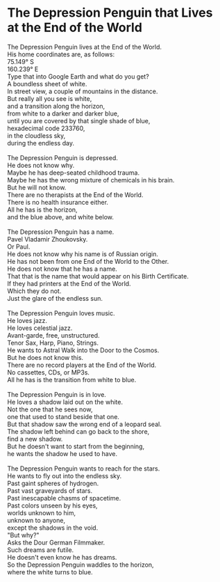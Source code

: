 # The Depression Penguin that Lives at the End of the World

The Depression Penguin lives at the End of the World.<br />
His home coordinates are, as follows:<br />
75.149° S<br />
160.239° E<br />
Type that into Google Earth and what do you get?<br />
A boundless sheet of white.<br />
In street view, a couple of mountains in the distance.<br />
But really all you see is white,<br />
and a transition along the horizon,<br />
from white to a darker and darker blue,<br />
until you are covered by that single shade of blue,<br />
hexadecimal code 233760,<br />
in the cloudless sky,<br />
during the endless day.<br />
<br />
The Depression Penguin is depressed.<br />
He does not know why.<br />
Maybe he has deep-seated childhood trauma.<br />
Maybe he has the wrong mixture of chemicals in his brain.<br />
But he will not know.<br />
There are no therapists at the End of the World.<br />
There is no health insurance either.<br />
All he has is the horizon,<br />
and the blue above, and white below.<br />
<br />
The Depression Penguin has a name.<br />
Pavel Vladamir Zhoukovsky.<br />
Or Paul.<br />
He does not know why his name is of Russian origin.<br />
He has not been from one End of the World to the Other.<br />
He does not know that he has a name.<br />
That that is the name that would appear on his Birth Certificate.<br />
If they had printers at the End of the World.<br />
Which they do not.<br />
Just the glare of the endless sun.<br />
<br />
The Depression Penguin loves music.<br />
He loves jazz.<br />
He loves celestial jazz.<br />
Avant-garde, free, unstructured.<br />
Tenor Sax, Harp, Piano, Strings.<br />
He wants to Astral Walk into the Door to the Cosmos.<br />
But he does not know this.<br />
There are no record players at the End of the World.<br />
No cassettes, CDs, or MP3s.<br />
All he has is the transition from white to blue.<br />
<br />
The Depression Penguin is in love.<br />
He loves a shadow laid out on the white.<br />
Not the one that he sees now,<br />
one that used to stand beside that one.<br />
But that shadow saw the wrong end of a leopard seal.<br />
The shadow left behind can go back to the shore,<br />
find a new shadow.<br />
But he doesn't want to start from the beginning,<br />
he wants the shadow he used to have.<br />
<br />
The Depression Penguin wants to reach for the stars.<br />
He wants to fly out into the endless sky.<br />
Past gaint spheres of hydrogen.<br />
Past vast graveyards of stars.<br />
Past inescapable chasms of spacetime.<br />
Past colors unseen by his eyes,<br />
worlds unknown to him,<br />
unknown to anyone,<br />
except the shadows in the void.<br />
"But why?"<br />
Asks the Dour German Filmmaker. <br />
Such dreams are futile.<br />
He doesn't even know he has dreams.<br />
So the Depression Penguin waddles to the horizon,<br />
where the white turns to blue.
